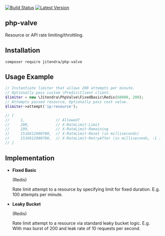 [![Build Status](https://travis-ci.org/jitendra-1217/php-valve.svg?branch=master)](https://travis-ci.org/jitendra-1217/php-valve) [![Latest Version](https://img.shields.io/github/release/jitendra-1217/php-valve.svg)](https://github.com/jitendra-1217/php-valve/releases)

## php-valve

Resource or API rate limiting/throttling.

## Installation

```
composer require jitendra/php-valve
```

## Usage Example

```php
// Instantiate limiter that allows 200 attempts per minute.
// Optionally pass custom \Predis\Client client.
$limiter = new \Jitendra\PhpValve\FixedBasic\Redis(60000, 200);
// Attempts passed resource, Optionally pass cost value.
$limiter->attempt('ip:resource');

// [
//     1,              // Allowed?
//     200,            // X-RateLimit-Limit
//     199,            // X-RateLimit-Remaining
//     1516612980700,  // X-RateLimit-Reset (in milliseconds)
//     1516612980700,  // X-RateLimit-RetryAfter (in milliseconds, -1 if not rate limited)
// ]
```

## Implementation

- __Fixed Basic__

  (Redis)

  Rate limit attempt to a resource by specifying limit for fixed duration. E.g. 100 attempts per minute.

- __Leaky Bucket__

  (Redis)

  Rate limit attempt to a resource via standard leaky bucket logic. E.g. With max burst of 200 and leak rate of 10 requests per second.

